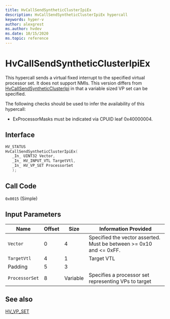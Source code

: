 ```yaml
---
title: HvCallSendSyntheticClusterIpiEx
description: HvCallSendSyntheticClusterIpiEx hypercall
keywords: hyper-v
author: alexgrest
ms.author: hvdev
ms.date: 10/15/2020
ms.topic: reference
---
```


# HvCallSendSyntheticClusterIpiEx

This hypercall sends a virtual fixed interrupt to the specified virtual processor set. It does not support NMIs. This version differs from [HvCallSendSyntheticClusterIpi](HvCallSendSyntheticClusterIpi.md) in that a variable sized VP set can be specified.

The following checks should be used to infer the availability of this hypercall:

- ExProcessorMasks must be indicated via CPUID leaf 0x40000004.

## Interface

 ```c
HV_STATUS
HvCallSendSyntheticClusterIpiEx(
    _In_ UINT32 Vector,
    _In_ HV_INPUT_VTL TargetVtl,
    _In_ HV_VP_SET ProcessorSet
    );
 ```

## Call Code
`0x0015` (Simple)

## Input Parameters

| Name                    | Offset     | Size     | Information Provided                      |
|-------------------------|------------|----------|-------------------------------------------|
| `Vector`                | 0          | 4        | Specified the vector asserted. Must be between >= 0x10 and <= 0xFF.  |
| `TargetVtl`             | 4          | 1        | Target VTL                                |
| Padding                 | 5          | 3        |                                           |
| `ProcessorSet`          | 8          | Variable | Specifies a processor set representing VPs to target|

## See also

[HV_VP_SET](../datatypes/HV_VP_SET.md)
